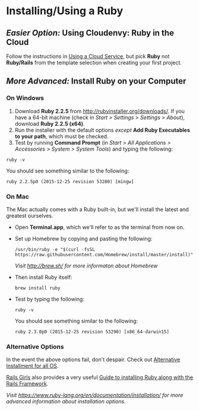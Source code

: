 # Installing/Using a Ruby

## _Easier Option:_ Using Cloudenvy: Ruby in the Cloud

Follow the instructions in [Using a Cloud Service](http://guides.railsgirls.com/install#using-a-cloud-service),
but pick **Ruby** not **Ruby/Rails** from the template selection when creating
your first project.

## _More Advanced:_ Install Ruby on your Computer

### On Windows

1. Download **Ruby 2.2.5** from http://rubyinstaller.org/downloads/. If you have a
64-bit machine (check in _Start > Settings > Settings > About_), download **Ruby 2.2.5 (x64)**.
2. Run the installer with the default options *except* **Add Ruby Executables to your path**, which must be checked.
3. Test by running **Command Prompt** (in *Start > All Applications > Accessories > System > System Tools*) and typing the following:
  ```shell
  ruby -v
  ```

  You should see something similar to the following:
  ```shell
  ruby 2.2.5p0 (2015-12-25 revision 53280) [mingw]
  ```

### On Mac

The Mac actually comes with a Ruby built-in, but we'll install the latest and greatest ourselves.

* Open **Terminal.app**, which we'll refer to as the terminal from now on.
* Set up Homebrew by copying and pasting the following:
  ```shell
  /usr/bin/ruby -e "$(curl -fsSL https://raw.githubusercontent.com/Homebrew/install/master/install)"
  ```
  _Visit http://brew.sh/ for more informaton about Homebrew_

* Then install Ruby itself:
  ```shell
  brew install ruby
  ```
* Test by typing the following:
  ```shell
  ruby -v
  ```

  You should see something similar to the following:
  ```shell
  ruby 2.3.0p0 (2015-12-25 revision 53290) [x86_64-darwin15]
  ```

### Alternative Options

In the event the above options fail, don't despair. Check out
[Alternative Installment for all OS](http://guides.railsgirls.com/install#virtual-machine).

[Rails Girls](http://railsgirls.com/) also provides a very useful [Guide to installing Ruby along with the Rails Framework](http://guides.railsgirls.com/install).

_Visit https://www.ruby-lang.org/en/documentation/installation/ for more advanced information about installation options._
